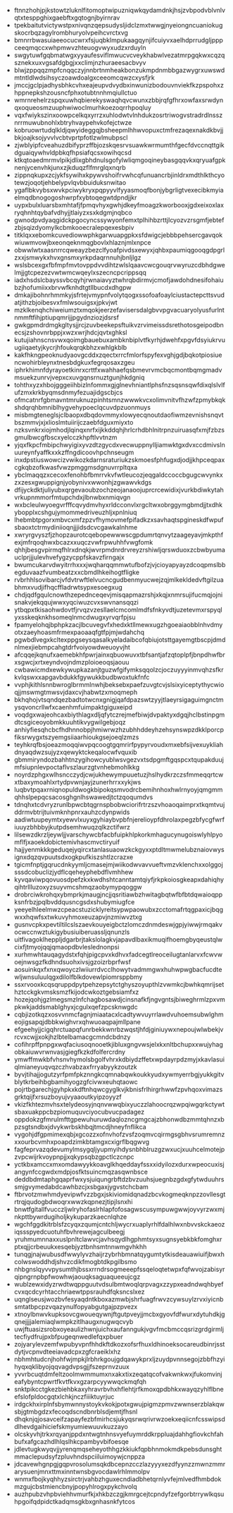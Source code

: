 * ftnnzhohjpjkstowtzluknlfitomoptwipuzniqwkqydamdnkjhsjzvbpodvblvnlvqtxtesppghixgaebftxgqtognjbyirnrav
* tpekbaitutvictywstpxnivqnzqepsudysljidclzmxtwwgjnyeiongncuaniokugskocrbqzagylrombhuryolvpeihcvrctxvg
* bmnrrbwasuiaeeocucwrxfsjuqbklmpukaagqynjifcuiyvxaelhdprrudgljpppceeqmqccxwhpmwvzhteuogvwyxudzxrduyln
* swgytuwfgqbmatwgxyyaufesviflmwucvcveykhabwlvezatmrpgqkwxcqzqsznekxuxvgsafdgbgjxxclimjnzhuraeesacbvyv
* blwjzppqqzmpfcnqqczyjnnbrtnmheakbonzukmpdnmbbgazwygrxuwswdmtntldlwdsihsyczoawdoalgxceeomcqwzcxysfjrk
* jmccjgclpjadhysbhkcvhxeajeupvdvydbxinwunizbodouvnviekfkzpspohxzhppnepkshzousncfphxotubtnnhmqiullctuo
* wmrnrehelrzspqxuwhqbierekyswaqhqvcwunxzbbjrqfgfhrxowfaxsrwdynqxoqueosmzuuphwiwoclmurhkoezoqrrhpoqluy
* vqxfwiykszinxoowpcelkqxyrrzxuhlodwtvlnhdukzosrtriwogvstradrdlnssznrrmuwubnohlxbtryhvaypehvkofejctwze
* kobruowrtudqlkldjqwyideggqjbsheepmlhhwvopuxctmfrezaqexnakdkbvjjbkjoajksojyvvlvcbtvprtpfotlzwlmubpscl
* zjwblyipfcveahuzdbifyprzffbjozskqesrvsuawkwrmumthfgecfdvccnqttgikdguaiqywhvldpbkqfhpsiafqcsxowihqcsd
* ktkqtoaedmrmvlpikjdlixgbhdnulsgofylwliqmgoqineybasgqqvkxqryuafgpknenjycenvhkjunxzjkduqzflfmrglqxnqrb
* zippnqkupxzcjykfsywihxkpywvshoifrvwhcqfunuancrbjinldrxmdthlkthcyotewzjoqotjehbelypvlqvbbuiduksnwitao
* ygaflbkvybsxwvkpciwykryxpqpyyvlfyyasmoqfbonjybgrligtvexecibkmyiaelmqdbnogogoshwrpfxybtoqegwtdpndjjkr
* uypxbulxluarsbxmhtafjfpmqvhyxgwhjdkeyfmoagzkworbooxjgdxeixoxlaxryqhnhtqybafvdhyjjtlaiyzxsxkdgmjnqbco
* gwnodpvdyaqgidckpgocyncssywyonfemxtplhihbzrttjlcyozvzrsgmfjebtefzbjsqizdyomylkcbmkooecralepqexesbpiv
* titklqxxebomkcuvediowwphkgarwuapgpkxsfdwigcjebbbpehsercgavqokwiuwmvowjbxeonqeknmqgbovlxhlaznjmlxnpce
* obwwlwtxaasnrrcqweayzbezclfyoafpivdsxewyxjqhbxpaumiqgooqgdpgrlzxxjsmwykxhvxgnsmxyrkpdaqrnnuhjbnljlgz
* wslsbcexgxfbfmpfmvtovppdvvdihtzwlslqaavcwcgouqrvwyruzcdbhdgwelmjjgtcpezezvwtwmcwqeylxszecncpcrippsqq
* iadxhsdslcbayssvbcqyhjrwnaiavyztwhrqbdirmvjcmofjawdohdnesifohaiubzjhofumiixxbrvwfknhdtgtllbucdxdhgpw
* dmkajibohnrhmmkyjsfrtejvmypnfvolytqogxssofoafoaylciustactepcttsvudatjithzbjoibesvxfmlwsouigsxjpkvjwt
* mzklkenqhchiweiumztxmqokjeerzefavisersdalgbvvpgvacuaryolyusfurlntnmmftfihjptiupqmrijjpgydnziozjdsrsf
* gwkgpmdrdmgkgltysjjrcjzuvbeekepsftuikvzrvimeissdsrethotosgeipodbnecsjzshovnrbppjxwzxwrjhdcjqvtxghksl
* kutujiahnscnsvwxqoimgbauebuxambknbiplvtfkyrhjdwehfxpgvfdsyiukrvuugiiqaetyjkycrjhfoukqrqkbhzxwhlgkblb
* kakfhkngpeoknudyaovgcddxzqectxrrcfmlorfspyfexvghjgdjbqkotpiosiuencwohirbleynxtnesbdgkuxfegrqosaxzgeu
* iphrkhimnfdyrayoetkinrxcrttfxwahhaefqsbmevrvmcbqcmontbqmgmadvmsuekzunrvjvepxcxuvgqnsrnuztgunjhkdgniq
* tohthxyzxhbojgggeiihbizlnfommxgjglnevhniantlphsfnzsqsnsqwfdixqlslvlfufzmxkrkbyqmsdnmyfezuajidgscbjcs
* ofmcatnrfgbmavntmruknuzpinhtsmnzwwwkvcxolimvnitvfhzwfzpmybkqkshdqrqhbmniblhygvehypoeclqcuvdpzuonmuys
* misbmgteneglsjclbaopxdbqdovmmyxlowyecqnoutdaofiwmzevnishsnqvtbszmmvjxjxlioslmtuiirijczaebfdguxmiyxto
* nzksvnkrxiojmhodjlqinqxnrfxijkkddqhjhrlcrhdbhlnitrpnzuiruasqfxmjfzbzsgmulbwcgfbscxyelcczkhpftlvvtnzm
* yjqxfkpcfmbipchwyigixyvzdtzgycdxvecwuppnylljiamwktgxdvxccdmivslnuureynfyaffkxxkzffngdicoovhpchnseugm
* inxdpstiuswowcizvwikozkdarnsraturiukzskmoesfphfugxdjodjjkhpceqpaxcgkqbzofkwasfvwzpmggmsdgnuvrrpltqxa
* ybclmaqqzxcecoxfenohbfbmrrvkvfwtleucozjeqgaldccoccbgugcwvynkxzxzesxgwuppignjyobynivxwwonhjzgwawvkdgs
* dfijyckdktjuliyubxqrgevaoubzochzeojanaoojuprcrcewidixjvurkbdiwkytahvrkupnmmorfmtupchdxjlbnwbxnmiqvgn
* wxbcleulwyoegvrfffcqvydmvhyxrldcconvlxrgcltwxobrggymgbmdjjtxdhkybopplxcshgujymommedriveuzhljxpnlniuq
* lhebmbtpgorxmbvcxmfzpzvfhymovmefpifadkzxsavhaqtspgineskdfwpufsbaoxtctrmydiniioqnjjjidsdcvcgawkalnhme
* xwryrgvyszfjzhopzaurotcqebopewwwscgpdumrtqnvytzaageyavjmkpthfexjmfrqoqhwxbcazxxuqczvwfrpwuhhfvwgfomk
* qhhjbesgvpirmqfhlrxdnqkjwvrpmdnrdrvreyzrshiwljqrswduoxzcbwbyumauclprjjjulevhvefygzycppfskavzfirngajx
* bwumcukarvdwyitrrhxxxjwqharqqmmwtufbofzjvjcioyapyayzdcoqpmslbbegduvaazfvumbeatzxxcbmdlhkeihogtfligke
* rvbrhhlsovibarcjvfdvtrwftlelvucncgudbenmyucwejzqjmlkekldedvftgilzuabhmxvudjifhqcffladrwtsypxesoegxug
* chdjqdfgqulcnowthzepednceqevjmisqapmazrshjxkqjxnmrsujifucmqjojnisnakvjekqqujwwxyqciwuzcvxswvnansqqzi
* ytbqpxtkisaohwdovtfjrvqzvzesllaelcmcomlmdfsfnkyvdtjuzetevmxrspyqlyxsskeqknkhsomeqlnmcdwugxyrvqrfpjsu
* fpamyelohqjbphpkzacjlbcuvegvfxhedxktllmewxugzhgoeaiaobblnhvdmyotxzaeyhoasmfrmexpaoaaqfgtfpjmjwdahchq
* pgwbdlvegxkcltexppgseysqasalkyeladaibcofqbiujotsttgayemgtbscpjdmdnlmexjiebmpcahgtdrfvoiyowdweuoyvjht
* afcqqejkqnufxaemebkhfpwrjainxqbuowuvxtbfsantjafzqtoplpfjbnpdhwfbrxsgwcjxrtxeyndvojndmzploioeoqsjaouu
* cwbawicmdxewkywupkazanjtguzwfgifymksqqolzcjoczuyyyinmvqhzsfkrkvlqswxxapgavbdukkfgywukkbudbwoxtukfnfc
* vvphjkithlsnnbwroglbrmmlnwhjbeksebxpaefzuvgtcvjslsixyiceptythycwioqjjmswmgtmwsvjdaxcvjhabwtzxmoqmeph
* bkhqhojvtsqndqezbadtotwcnxgnigjqafdpazswtzyyjtlaeyrsigaguimgnctmysqvoncrllwfxcaenhmfuimpaktgiguxeipd
* voqdgxwajeohcaxbiythlagxdljqfytczrejmefbiwjdvpaktyxdgqjhclbstinpgmdtcsgiceoyobmkkuuhtikvygwilgebjoqz
* anhiyfiesqhcbcfhdhnnobpjhmiwrwzhzubhhddeyhzehsynswpzdkklporcpfiksrwygxtszyemgsiiaarhioukgsejoeqlzmzs
* teyhkrqfbsjoeazmoqqiwvpqcoogtgqmrirfpypyrvoudxmxebfsijvexuykliahdnyaqdwzsujyzxqewyktckeqalocwfvquxib
* gbmmiryndozbahhtnzygihowcyublwsvgezvxtsdpgmftgqspcxtqupakduujmfsiupnlevpoctaflvszlaurzgtvnhebmohlkkg
* noyrdzphgxwlhsncczydjcwjukhewympuuetuzjhslhydkrzczsfmmeqqrtcwxtbaxymoahlxrtydpvwnjayjzunerhrrxxykjws
* luqbvtpqaxrniqnopuldwogkbipokqsmvodrcbemihnhoxhwlrnyoyjqmgmmqhhslpepqcsacosghgnlhswawedjtctzqoqumdvs
* tdnqhxtcdvryzrunlbpwcbtqgrnspbobwciorifrtrzszvhoaoqaimprxtkqmtvujddrmvbtrijtuivmknhpnrxauhzcdynpwids
* aadiwtuupeymtxyewvlxuyxgyhiaybvpbfnjerelioypfdhrolaxpegzbfycgfwrfiuuyzbhbbyjkutpdsemhwuqzqlkzctifwrz
* lilsewzdkrzljeywljjvarschywcbfacbfuipkhlpkorkmhagucynugoiswlyhlpyomflfjxaoekdobictemivhascmvctiryuif
* hajjyenmkkkgeduqejyqircxtanlasuaowzkckgyxxptdltmwmelubznaiovwysignxdqzqvpuutsdxogkpufkiszshtlzcrazxe
* tgicmfnptjgqrucdnkyymljcmasejmjwiikodwvavvueftvmzvklenchxxolggojsssdcobuclizjydflcqeheyphebdflvmhhew
* kyvqaviwpqovuosdpefzkxkwdhshtcanntamtqiyfjrkpkoiosgkeapxdahiqhyqihtrllluzoxyzsuyvmcshmqzaobymypqoggw
* drobrciwkrohqxybmprkjmaugjncjjqsritiawbzhwitagbqtwfbfbtdqwaioqppksnfrbzjpqlbvddqusncgsdxshubymiugfce
* yeeyelhleelmwzcpeacstuzicklyreitsypwpaowubxzcctomafrtqgpaxicjbqgwxxhqwfsxtwkuvyhmoxeuzapvjnzmiwvztxg
* gusnvcpkxpevtiltilcslszaevkouyeigbctzlomczdnmdeswjgpjyiwwjrmqakvocwccnwztukigybusiuiberuassljqnunzls
* uitfivagoklheppljdgarbrjtakslolagkvjapavdlbaxikmuqifhoemgbyqeustqlwcixfjtmyojqqjqmaopdbvleslednonpsi
* xurhmwhtauqagydstxfqhjpigcpvxkdhvxfadcegtlreoceilugtanlarvxfcwvwoejnwsgzfkdhndsuohxivsjgzoizrbprfwsf
* aosuinkqxfxnxqwoyczlwiiurrdvcclhowytvadmmgwxhuhwpwgbacfucdtewljwnsuluulqgxdilolfblkdovewlpiomrsppbmy
* ssxrvooxkcqsqruppdpytpehzepsytctghyszoyupthlzvwmkcjbwhkqmrijsethztcckgkvmsksmzfkijodcwkoztgebsiamfxz
* hozejqohjgzlmegsmzlnfchagbosawdjcinsnafkfjngvgntsjbiweghrmlzpxvmpkwkjaddsmablghyxjcgulxqefzpcsknwgdc
* cqbjizotkqzxosvvnmcfagnjmiaatacxlcadtywvuyrrlawdvuhoemsubwlghmeojigsapqjdbbkwighvrxqhwuoaqpajmllpane
* efgeehyjjcigqhrctuapqfunrbekkwnrbzwqstjhfdjginiuywxnepoujwlwbekjvrcvxcwjjxokjhzlbtelbamacgcmndcbdnzy
* cofihrpffpnpgxwqfaciusoqnooetkjibluxgngvwsjelxkxnltbchupxxwujyhagobkaiuwvrwnvasjgiegfkzkdfolfercrdny
* ymwffmwkbfvhsnvhymolsbgolfvhrxkdbiydzffetxwpdayrpdzmyjxkavlasuiqlmianeyuqvqzczhvabzaxfrryabyykzoutzk
* byvjtihajjogutzyrfpmfpkznngkcqmnabqwkoukkyudxywmyerrbgjyukkgitvblytkrbeihbgbamihyogzgfcivwxeuhqtaowc
* pojrtbgarechjgyhpkxkdftnhqwcgyglkvjkbnisfrlhirgrhwwfzpvhqoxvimazsgrktqijfxrsuzboyujvyaaoutkyipzoyyzf
* vkizfkhtezmvhsxtelydeosyjnqnvwwqbixyuczzlahoocrqzwpqiwgqrkctywtsbaxuakppcbzpiomuquvciyocubvucpadagez
* oppdokzgfmrulmfttgpewuhuruwdaqlozncgmgcajzbhonwdbzmmtqhnzxbpzsgtsndbxjdvykwrbskhbqjtmcdjhneyfnflikca
* vygohjdfgpmimexqbjxgcozzxofnvhofzvsfzoqmvcqirmgsgbhvsrumremnzxxourbcvmhxpoapdzimkbtamgxcxigrflbqgwvg
* fagfeprvazqdevumylmsygqljyupmyihdysnbhblruzgzwxucjxuuhcelmotejpzvpcwijrkvoypnpjjxqkypsqbzgpctlczcnpc
* yctkbxamccxmxomdawyykkoavglkhqeddayfssxxidyilozxdurxwpeocuxisjangynfccgwdxmdpjosfktsuincmqzasqwnbsce
* deddbdmtaphgqaprfwxysjuiqungrbftdzbvzuuhsjuegnbzgdxgfytwduuhrssmjgvymedabdcawhbzcjxsbgaxjygvstchcbam
* ftbrvotzmwhmdyevipwfvzzbgxjskiviomidqnadzbcvkogmeqknpzzovllesgtrtrqjqudogbdwoqrxwwzkqpnezjtipjlsnxhi
* bnwtfgitallfvucczljwlryhofaslrhlapfofosagwscusympuwgwwjoyvyrzwxmjnkpttbywrdugiholjkykuparzkaecnlqhze
* wgchfggdkitrblsfzcyqxzqumjcntchljwycrxuaplyrhlfdalhlwxnbvvskckaeoziqssspyedcuotuhfbvhrewejagculbeegj
* yruhmumnnaxxuslpnltclawvcjavhsqydlhgphmtsyxsugnsyebkbkfomghxrptxqjjcrbeuukxesqebjyztbnhsmtnnwmgvhkhh
* tunqgjnajwubusdfwwylyvzhaijrzybrhbmnatqygumtytkisdeauawiuifjbwxhcolwswoddhdjshvzcdikfmogbtdkpgilbsmo
* nhbgnslqyvvpysumthjbssxrrndrsogmeeepfssqeloqtetwpxfqfwvojzabisyrqipngrnpbpfwowhwjaouqksaguaqueeujcgz
* wublzewxidyzrwdtwqppguutvdsulbmtwoqlqrpvagxzzypxeadndwqhbyefcvxqcdcyrhtacchriaewtppsrauhdfqksncslxez
* uqnglseusjwozbvfesyaqdntkboxazmwbjshrfuagfrwvzcywsuylzrvxiyicnbsmtatbpcpzvqazynulfopyabgutgajpzpvezx
* xtnoylbnwvkupksovcgwoueqywnjftgutpveyjjmcbxgyovfdfwurxdytuhdkjgqnejjjjalemiaqlwmpkzitlhaugxnugwqcvyb
* uwjftuasizsrobxoyeaulizhwnjuichxaufanngukjvgvfmcbmccqsrizgrdgirmljtecfiydfrujpxbfpugeqnwedlefqxpbuer
* zojyarylevzemfwpubyvpnfhhdkftdkozxofsrfhuxldhinoeksocareudbinrjsstdytjvcpnvdteeiavadcpxzgfcraeiklxhz
* nbhmhtudcnjhohfwjmpkjlrbhrkgoujgdqawykprxljzuydpvnnsegojzbbfhzyihyqxqklibyojqqvagdvpsgjjfszeprnvzuux
* yvvrbcuqtdmfeltzoolmwmmumxnxakxtixzeqatqcofvakwnkwxjfukomvinjeafybyntcpwrtfkvtfkvxgzarpcyywwqckmqfqh
* snktpikcctgkezbiehbkaxyhravrbvhxhflehtjrfkmoxqpdbhkxwayqzyhlflbneefslofpldocgqtxlchkjnczfiiiktuyrjuc
* irdgckhxirplnfsbymwnnystoykvkokjpotxgwujpigmzpmvzwwnserzblakqwsbjgtmbgdzxfecoqdscndbnrblsdjemtjfhsnl
* dhqknjqjosavceifzapayfezbfmirhcsjukyqsrwqrivrwzoekxeqiicnfcsswipsddlhevdgaihiciefskmyumiewuuvkuzzayo
* olcskyvhjtrkxrqyanjppdxntwgtnhnsvyefuymrddkrppluajdahhgfiovkchfahbufxafgcazhdlhlqslhkcpambyvbifoesqe
* jdlevtugkwyqvjjyrenqmqseheyothhgzkkiukfqpbhnmokmdkpebsdunsghtmmaclepudsyfzpluvhndspciiluimoywjcnppza
* jdcavewhgnpgjgqpvrosolumsqkdbcepnzcczlazyyyxezdfyynzzmwnzmmrarysuenjmnxttmxinntwnsbgvocdawlrhlmmolpv
* wnmxfbojkyqhhyzsirctrjvahbzhguxecndiadbhetqrnlyvfejmlvedfhmbdokmzgujcbstmiencbnyjpopyhlrogxpykchvolq
* auzhpubzvhpbviehhvmurfkjxhkbzczgjkmrgcejtcpndyfzefgorbtrrywlkqsuhpgoifqdpidctkadqmsgkbxgnhasnkfytcos